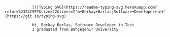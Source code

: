                [![Typing SVG](https://readme-typing-svg.herokuapp.com?color=%2324C5F7&size=22&lines=I'm+Berkay+Barlas;Software+Developer+in+Test)](https://git.io/typing-svg)
                
                Hi, Berkay Barlas, Software Developer in Test
                I graduated from Bahçeşehir University

